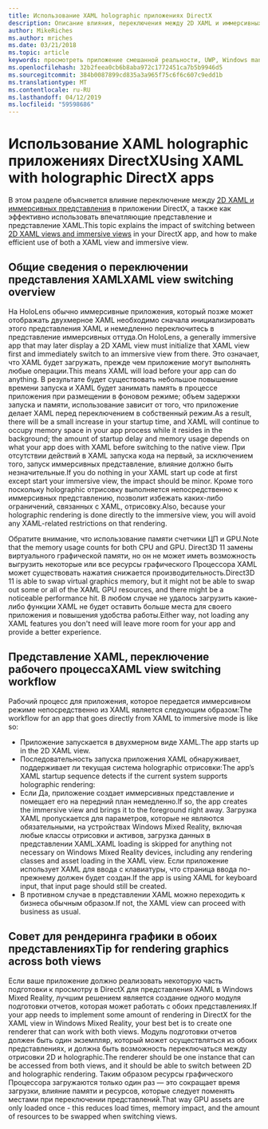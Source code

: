 ```yaml
---
title: Использование XAML holographic приложениях DirectX
description: Описание влияния, переключения между 2D XAML и иммерсивных представления в приложении DirectX, а также как эффективно использовать впечатляющие представление и представление XAML.
author: MikeRiches
ms.author: mriches
ms.date: 03/21/2018
ms.topic: article
keywords: просмотреть приложение смешанной реальности, UWP, Windows management "," xaml "," Клавиатура "," Пошаговое руководство, DirectX
ms.openlocfilehash: 32b2feea0cb6b8aba972c1772451ca7b5b9946d5
ms.sourcegitcommit: 384b0087899cd835a3a965f75c6f6c607c9edd1b
ms.translationtype: MT
ms.contentlocale: ru-RU
ms.lasthandoff: 04/12/2019
ms.locfileid: "59598686"
---
```

# <a name="using-xaml-with-holographic-directx-apps"></a><span data-ttu-id="b95b5-104">Использование XAML holographic приложениях DirectX</span><span class="sxs-lookup"><span data-stu-id="b95b5-104">Using XAML with holographic DirectX apps</span></span>

<span data-ttu-id="b95b5-105">В этом разделе объясняется влияние переключение между [2D XAML и иммерсивных представления](app-views.md) в приложении DirectX, а также как эффективно использовать впечатляющие представление и представление XAML.</span><span class="sxs-lookup"><span data-stu-id="b95b5-105">This topic explains the impact of switching between [2D XAML views and immersive views](app-views.md) in your DirectX app, and how to make efficient use of both a XAML view and immersive view.</span></span>

## <a name="xaml-view-switching-overview"></a><span data-ttu-id="b95b5-106">Общие сведения о переключении представления XAML</span><span class="sxs-lookup"><span data-stu-id="b95b5-106">XAML view switching overview</span></span>

<span data-ttu-id="b95b5-107">На HoloLens обычно иммерсивные приложения, который позже может отображать двухмерное XAML необходимо сначала инициализировать этого представления XAML и немедленно переключитесь в представление иммерсивных оттуда.</span><span class="sxs-lookup"><span data-stu-id="b95b5-107">On HoloLens, a generally immersive app that may later display a 2D XAML view must initialize that XAML view first and immediately switch to an immersive view from there.</span></span> <span data-ttu-id="b95b5-108">Это означает, что XAML будет загружать, прежде чем приложение могут выполнять любые операции.</span><span class="sxs-lookup"><span data-stu-id="b95b5-108">This means XAML will load before your app can do anything.</span></span> <span data-ttu-id="b95b5-109">В результате будет существовать небольшое повышение времени запуска и XAML будет занимать память в процессе приложения при размещении в фоновом режиме; объем задержки запуска и памяти, использование зависит от того, что приложение делает XAML перед переключением в собственный режим.</span><span class="sxs-lookup"><span data-stu-id="b95b5-109">As a result, there will be a small increase in your startup time, and XAML will continue to occupy memory space in your app process while it resides in the background; the amount of startup delay and memory usage depends on what your app does with XAML before switching to the native view.</span></span> <span data-ttu-id="b95b5-110">При отсутствии действий в XAML запуска кода на первый, за исключением того, запуск иммерсивных представление, влияние должно быть незначительные.</span><span class="sxs-lookup"><span data-stu-id="b95b5-110">If you do nothing in your XAML start up code at first except start your immersive view, the impact should be minor.</span></span> <span data-ttu-id="b95b5-111">Кроме того поскольку holographic отрисовку выполняется непосредственно к иммерсивных представлению, позволит избежать каких-либо ограничений, связанных с XAML, отрисовку.</span><span class="sxs-lookup"><span data-stu-id="b95b5-111">Also, because your holographic rendering is done directly to the immersive view, you will avoid any XAML-related restrictions on that rendering.</span></span>

<span data-ttu-id="b95b5-112">Обратите внимание, что использование памяти счетчики ЦП и GPU.</span><span class="sxs-lookup"><span data-stu-id="b95b5-112">Note that the memory usage counts for both CPU and GPU.</span></span> <span data-ttu-id="b95b5-113">Direct3D 11 замены виртуального графической памяти, но он не может иметь возможность выгрузить некоторые или все ресурсы графического Процессора XAML может существовать нажатия снижается производительность.</span><span class="sxs-lookup"><span data-stu-id="b95b5-113">Direct3D 11 is able to swap virtual graphics memory, but it might not be able to swap out some or all of the XAML GPU resources, and there might be a noticeable performance hit.</span></span> <span data-ttu-id="b95b5-114">В любом случае не удалось загрузить какие-либо функции XAML не будет оставить больше места для своего приложения и повышения удобства работы.</span><span class="sxs-lookup"><span data-stu-id="b95b5-114">Either way, not loading any XAML features you don't need will leave more room for your app and provide a better experience.</span></span>

## <a name="xaml-view-switching-workflow"></a><span data-ttu-id="b95b5-115">Представление XAML, переключение рабочего процесса</span><span class="sxs-lookup"><span data-stu-id="b95b5-115">XAML view switching workflow</span></span>

<span data-ttu-id="b95b5-116">Рабочий процесс для приложения, которое передается иммерсивном режиме непосредственно из XAML является следующим образом:</span><span class="sxs-lookup"><span data-stu-id="b95b5-116">The workflow for an app that goes directly from XAML to immersive mode is like so:</span></span>
* <span data-ttu-id="b95b5-117">Приложение запускается в двухмерном виде XAML.</span><span class="sxs-lookup"><span data-stu-id="b95b5-117">The app starts up in the 2D XAML view.</span></span>
* <span data-ttu-id="b95b5-118">Последовательность запуска приложения XAML обнаруживает, поддерживает ли текущая система holographic отрисовки:</span><span class="sxs-lookup"><span data-stu-id="b95b5-118">The app’s XAML startup sequence detects if the current system supports holographic rendering:</span></span>
* <span data-ttu-id="b95b5-119">Если Да, приложение создает иммерсивных представление и помещает его на передний план немедленно.</span><span class="sxs-lookup"><span data-stu-id="b95b5-119">If so, the app creates the immersive view and brings it to the foreground right away.</span></span> <span data-ttu-id="b95b5-120">Загрузка XAML пропускается для параметров, которые не являются обязательными, на устройствах Windows Mixed Reality, включая любые классы отрисовки и активов, загрузка данных в представлении XAML.</span><span class="sxs-lookup"><span data-stu-id="b95b5-120">XAML loading is skipped for anything not necessary on Windows Mixed Reality devices, including any rendering classes and asset loading in the XAML view.</span></span> <span data-ttu-id="b95b5-121">Если приложение использует XAML для ввода с клавиатуры, что страница ввода по-прежнему должен будет создан.</span><span class="sxs-lookup"><span data-stu-id="b95b5-121">If the app is using XAML for keyboard input, that input page should still be created.</span></span>
* <span data-ttu-id="b95b5-122">В противном случае в представлении XAML можно переходить к бизнеса обычным образом.</span><span class="sxs-lookup"><span data-stu-id="b95b5-122">If not, the XAML view can proceed with business as usual.</span></span>

## <a name="tip-for-rendering-graphics-across-both-views"></a><span data-ttu-id="b95b5-123">Совет для рендеринга графики в обоих представлениях</span><span class="sxs-lookup"><span data-stu-id="b95b5-123">Tip for rendering graphics across both views</span></span>

<span data-ttu-id="b95b5-124">Если ваше приложение должно реализовать некоторую часть подготовки к просмотру в DirectX для представления XAML в Windows Mixed Reality, лучшим решением является создание одного модуля подготовки отчетов, которая может работать с обоих представлениях.</span><span class="sxs-lookup"><span data-stu-id="b95b5-124">If your app needs to implement some amount of rendering in DirectX for the XAML view in Windows Mixed Reality, your best bet is to create one renderer that can work with both views.</span></span> <span data-ttu-id="b95b5-125">Модуль подготовки отчетов должен быть один экземпляр, который может осуществляться из обоих представлениях, и должна быть возможность переключаться между отрисовки 2D и holographic.</span><span class="sxs-lookup"><span data-stu-id="b95b5-125">The renderer should be one instance that can be accessed from both views, and it should be able to switch between 2D and holographic rendering.</span></span> <span data-ttu-id="b95b5-126">Таким образом ресурсы графического Процессора загружаются только один раз — это сокращает время загрузки, влияние памяти и ресурсов, которые следует поменять местами при переключении представлений.</span><span class="sxs-lookup"><span data-stu-id="b95b5-126">That way GPU assets are only loaded once - this reduces load times, memory impact, and the amount of resources to be swapped when switching views.</span></span>
